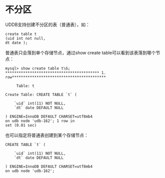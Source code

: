 

# 不分区

UDDB支持创建不分区的表（普通表），如：

``` 
create table t 
(uid int not null, 
dt date ); 
```

普通表只会落到单个存储节点，通过show create table可以看到该表落到哪个节点：

``` 
mysql> show create table t\G;
****************************************** 1. row******************************************

     Table: t

Create Table: CREATE TABLE `t` (

    `uid` int(11) NOT NULL,
    `dt` date DEFAULT NULL

) ENGINE=InnoDB DEFAULT CHARSET=utf8mb4 
on udb node 'udb-162'; 1 row in
set (0.01 sec) 
```

也可以指定将普通表创建到某个存储节点：

``` 
CREATE TABLE `t` (

    `uid` int(11) NOT NULL,
    `dt` date DEFAULT NULL

) ENGINE=InnoDB DEFAULT CHARSET=utf8mb4 
on udb node 'udb-162';
```
